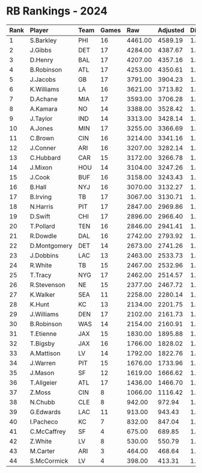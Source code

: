 # RB Rankings - 2024

| Rank | Player       | Team | Games | Raw     | Adjusted | Difficulty | Avg/Game | Typical | Consistency | Trend    |
| :----| :------------| :----| :-----| :-------| :--------| :----------| :--------| :-------| :-----------| :--------|
| 1    | S.Barkley    | PHI  | 16    | 4461.00 | 4589.19  | 1.029      | 278.81   | 281.50  | 8/1/7       | +106.4%  |
| 2    | J.Gibbs      | DET  | 17    | 4284.00 | 4387.67  | 1.024      | 252.00   | 250.00  | 11/0/6      | +59.5%   |
| 3    | D.Henry      | BAL  | 17    | 4207.00 | 4357.16  | 1.036      | 247.47   | 246.50  | 9/0/8       | +84.3%   |
| 4    | B.Robinson   | ATL  | 17    | 4253.00 | 4350.61  | 1.023      | 250.18   | 251.00  | 7/1/9       | +65.7%   |
| 5    | J.Jacobs     | GB   | 17    | 3791.00 | 3904.23  | 1.030      | 223.00   | 221.00  | 7/1/9       | +72.5%   |
| 6    | K.Williams   | LA   | 16    | 3621.00 | 3713.82  | 1.026      | 226.31   | 222.00  | 7/3/6       | +49.2%   |
| 7    | D.Achane     | MIA  | 17    | 3593.00 | 3706.28  | 1.032      | 211.35   | 200.00  | 7/1/9       | +118.2%  |
| 8    | A.Kamara     | NO   | 14    | 3388.00 | 3528.42  | 1.041      | 242.00   | 221.00  | 5/2/7       | INACTIVE |
| 9    | J.Taylor     | IND  | 14    | 3313.00 | 3428.14  | 1.035      | 236.64   | 232.00  | 7/2/5       | +101.2%  |
| 10   | A.Jones      | MIN  | 17    | 3255.00 | 3366.69  | 1.034      | 191.47   | 197.50  | 9/2/6       | +64.9%   |
| 11   | C.Brown      | CIN  | 16    | 3214.00 | 3341.16  | 1.040      | 200.88   | 217.50  | 9/1/6       | +112.6%  |
| 12   | J.Conner     | ARI  | 16    | 3207.00 | 3282.14  | 1.023      | 200.44   | 211.00  | 6/3/7       | +89.7%   |
| 13   | C.Hubbard    | CAR  | 15    | 3172.00 | 3266.78  | 1.030      | 211.47   | 210.00  | 7/1/7       | +135.6%  |
| 14   | J.Mixon      | HOU  | 14    | 3104.00 | 3247.26  | 1.046      | 221.71   | 218.00  | 6/1/7       | +140.7%  |
| 15   | J.Cook       | BUF  | 16    | 3158.00 | 3243.43  | 1.027      | 197.38   | 217.00  | 7/4/5       | +90.3%   |
| 16   | B.Hall       | NYJ  | 16    | 3070.00 | 3132.27  | 1.020      | 191.88   | 215.50  | 10/0/6      | +109.8%  |
| 17   | B.Irving     | TB   | 17    | 3067.00 | 3130.71  | 1.021      | 180.41   | 175.00  | 7/1/9       | +121.6%  |
| 18   | N.Harris     | PIT  | 17    | 2847.00 | 2969.86  | 1.043      | 167.47   | 168.00  | 9/1/7       | +69.9%   |
| 19   | D.Swift      | CHI  | 17    | 2896.00 | 2966.40  | 1.024      | 170.35   | 161.00  | 8/2/7       | +94.6%   |
| 20   | T.Pollard    | TEN  | 16    | 2846.00 | 2941.41  | 1.034      | 177.88   | 181.00  | 8/0/8       | +97.7%   |
| 21   | R.Dowdle     | DAL  | 16    | 2742.00 | 2793.92  | 1.019      | 171.38   | 175.00  | 8/0/8       | +92.0%   |
| 22   | D.Montgomery | DET  | 14    | 2673.00 | 2741.26  | 1.026      | 190.93   | 191.50  | 7/1/6       | INACTIVE |
| 23   | J.Dobbins    | LAC  | 13    | 2463.00 | 2533.73  | 1.029      | 189.46   | 191.50  | 6/1/6       | +70.5%   |
| 24   | R.White      | TB   | 15    | 2467.00 | 2532.96  | 1.027      | 164.47   | 169.50  | 9/0/6       | +98.4%   |
| 25   | T.Tracy      | NYG  | 17    | 2462.00 | 2514.57  | 1.021      | 144.82   | 140.50  | 8/1/8       | +187.1%  |
| 26   | R.Stevenson  | NE   | 15    | 2377.00 | 2467.72  | 1.038      | 158.47   | 152.50  | 5/2/8       | +161.5%  |
| 27   | K.Walker     | SEA  | 11    | 2258.00 | 2280.14  | 1.010      | 205.27   | 210.00  | 6/1/4       | +66.6%   |
| 28   | K.Hunt       | KC   | 13    | 2134.00 | 2201.75  | 1.032      | 164.15   | 165.00  | 6/1/6       | +134.1%  |
| 29   | J.Williams   | DEN  | 17    | 2102.00 | 2161.73  | 1.028      | 123.65   | 109.50  | 8/0/9       | +175.3%  |
| 30   | B.Robinson   | WAS  | 14    | 2154.00 | 2160.91  | 1.003      | 153.86   | 167.00  | 8/0/6       | +90.7%   |
| 31   | T.Etienne    | JAX  | 15    | 1830.00 | 1895.88  | 1.036      | 122.00   | 128.50  | 6/3/6       | +85.8%   |
| 32   | T.Bigsby     | JAX  | 16    | 1766.00 | 1828.02  | 1.035      | 110.38   | 105.50  | 8/1/7       | +335.2%  |
| 33   | A.Mattison   | LV   | 14    | 1792.00 | 1822.76  | 1.017      | 128.00   | 127.50  | 7/1/6       | +111.7%  |
| 34   | J.Warren     | PIT  | 15    | 1676.00 | 1733.96  | 1.035      | 111.73   | 103.50  | 5/0/10      | +144.3%  |
| 35   | J.Mason      | SF   | 12    | 1619.00 | 1666.62  | 1.029      | 134.92   | 130.50  | 6/1/5       | INACTIVE |
| 36   | T.Allgeier   | ATL  | 17    | 1436.00 | 1466.70  | 1.021      | 84.47    | 80.00   | 8/2/7       | +135.9%  |
| 37   | Z.Moss       | CIN  | 8     | 1066.00 | 1116.42  | 1.047      | 133.25   | 155.50  | 5/0/3       | INACTIVE |
| 38   | N.Chubb      | CLE  | 8     | 942.00  | 972.94   | 1.033      | 117.75   | 114.00  | 5/0/3       | INACTIVE |
| 39   | G.Edwards    | LAC  | 11    | 913.00  | 943.43   | 1.033      | 83.00    | 79.00   | 6/0/5       | +180.7%  |
| 40   | I.Pacheco    | KC   | 7     | 832.00  | 847.04   | 1.018      | 118.86   | 132.00  | 4/1/2       | +166.0%  |
| 41   | C.McCaffrey  | SF   | 4     | 675.00  | 689.85   | 1.022      | 168.75   | 176.00  | 2/0/2       | INACTIVE |
| 42   | Z.White      | LV   | 8     | 530.00  | 550.79   | 1.039      | 66.25    | 75.50   | 4/1/3       | INACTIVE |
| 43   | M.Carter     | ARI  | 3     | 464.00  | 468.64   | 1.010      | 154.67   | 154.67  | 2/0/1       | N/A      |
| 44   | S.McCormick  | LV   | 4     | 398.00  | 413.31   | 1.038      | 99.50    | 113.50  | 2/0/2       | INACTIVE |

